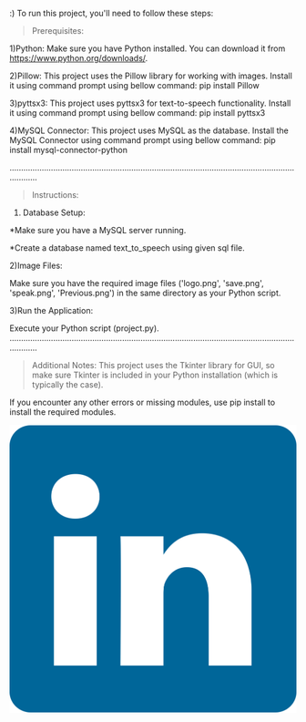 :) To run this project, you'll need to follow these steps:

>Prerequisites:

1)Python: 
   Make sure you have Python installed. You can download it from https://www.python.org/downloads/.

2)Pillow: This project uses the Pillow library for working with images. Install it using command prompt using bellow command:
   pip install Pillow

3)pyttsx3: This project uses pyttsx3 for text-to-speech functionality. Install it using command prompt using bellow command:
   pip install pyttsx3

4)MySQL Connector: This project uses MySQL as the database. Install the MySQL Connector using command prompt using bellow command:
   pip install mysql-connector-python
 

........................................................................................................................................
>Instructions:

1) Database Setup:

*Make sure you have a MySQL server running.

*Create a database named text_to_speech using given sql file.

2)Image Files:

Make sure you have the required image files ('logo.png', 'save.png', 'speak.png', 'Previous.png') in the same directory as your Python script.

3)Run the Application:

Execute your Python script (project.py).
........................................................................................................................................

>Additional Notes:
This project uses the Tkinter library for GUI, so make sure Tkinter is included in your Python installation (which is typically the case).

If you encounter any other errors or missing modules, use pip install to install the required modules.

[![LinkedIn](https://github.com/gajju44/Text-to-speech-converter/blob/main/linkedin-icon-2.svg)](https://www.linkedin.com/in/gajendra-naphade-513a54262/?originalSubdomain=in)

